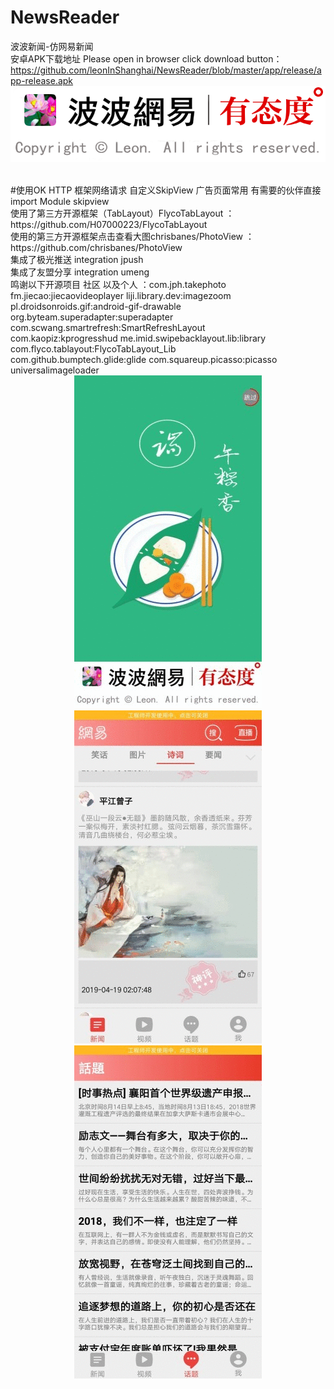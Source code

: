 # NewsReader
波波新闻-仿网易新闻</br>
安卓APK下载地址 Please open in browser click download button：https://github.com/leonInShanghai/NewsReader/blob/master/app/release/app-release.apk
</br>
![image](https://github.com/leonInShanghai/NewsReader/blob/master/app/src/main/res/drawable-xhdpi/biz_ad_slogan.png)

</br>
#使用OK HTTP 框架网络请求 自定义SkipView 广告页面常用 有需要的伙伴直接 import Module  skipview</br>
使用了第三方开源框架（TabLayout）FlycoTabLayout ：https://github.com/H07000223/FlycoTabLayout</br>
使用的第三方开源框架点击查看大图chrisbanes/PhotoView  ：https://github.com/chrisbanes/PhotoView</br>
集成了极光推送  integration jpush </br>
集成了友盟分享 integration umeng </br>
鸣谢以下开源项目 社区 以及个人 ：com.jph.takephoto  fm.jiecao:jiecaovideoplayer  liji.library.dev:imagezoom</br>
pl.droidsonroids.gif:android-gif-drawable org.byteam.superadapter:superadapter com.scwang.smartrefresh:SmartRefreshLayout</br>
com.kaopiz:kprogresshud me.imid.swipebacklayout.lib:library  com.flyco.tablayout:FlycoTabLayout_Lib </br>
com.github.bumptech.glide:glide  com.squareup.picasso:picasso  universalimageloader

<div align="center">
<img src="https://github.com/leonInShanghai/NewsReader/blob/master/otherPic/gif1.gif" >

<img src="https://github.com/leonInShanghai/NewsReader/blob/master/otherPic/gif2.gif" >

<img src="https://github.com/leonInShanghai/NewsReader/blob/master/otherPic/gif3.gif" >
 </div>

















